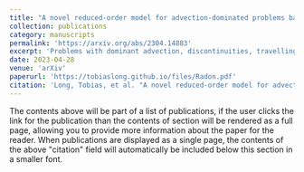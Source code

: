 ```yaml
---
title: "A novel reduced-order model for advection-dominated problems based on Radon-Cumulative-Distribution Transform"
collection: publications
category: manuscripts
permalink: 'https://arxiv.org/abs/2304.14883'
excerpt: 'Problems with dominant advection, discontinuities, travelling features, or shape variations are widespread in computational mechanics. However, classical linear model reduction and interpolation methods typically fail to reproduce even relatively small parameter variations, making the reduced models inefficient and inaccurate. This work proposes a model order reduction approach based on the Radon-Cumulative-Distribution transform (RCDT). We demonstrate numerically that this non-linear transformation can overcome some limitations of standard proper orthogonal decomposition (POD) reconstructions and is capable of interpolating accurately some advection-dominated phenomena, although it may introduce artefacts due to the discrete forward and inverse transform. The method is tested on various test cases coming from both manufactured examples and fluid dynamics problems. '
date: 2023-04-28
venue: 'arXiv'
paperurl: 'https://tobiaslong.github.io/files/Radon.pdf'
citation: 'Long, Tobias, et al. "A novel reduced-order model for advection-dominated problems based on Radon-Cumulative-Distribution Transform." arXiv preprint arXiv:2304.14883 (2023).'
---
```


The contents above will be part of a list of publications, if the user clicks the link for the publication than the contents of section will be rendered as a full page, allowing you to provide more information about the paper for the reader. When publications are displayed as a single page, the contents of the above "citation" field will automatically be included below this section in a smaller font.
